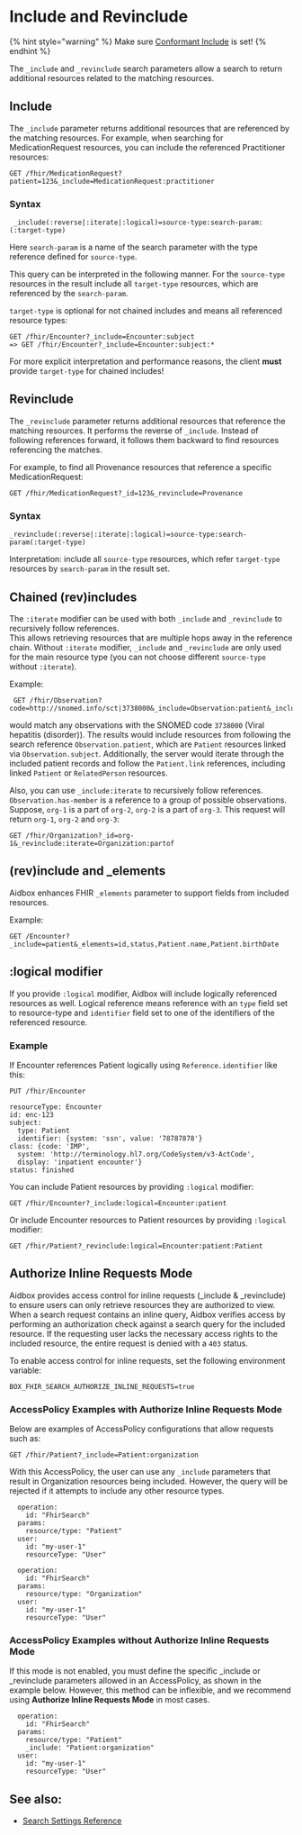 # Include and Revinclude

{% hint style="warning" %}
Make sure [Conformant Include](../../../reference/settings/fhir.md#fhir.search.include.conformant) is set!&#x20;
{% endhint %}

The `_include` and `_revinclude` search parameters allow a search to return additional resources related to the matching resources.

## Include

The `_include` parameter returns additional resources that are referenced by the matching resources. For example, when searching for MedicationRequest resources, you can include the referenced Practitioner resources:

```
GET /fhir/MedicationRequest?patient=123&_include=MedicationRequest:practitioner
```

### Syntax

```
 _include(:reverse|:iterate|:logical)=source-type:search-param:(:target-type)
```

Here `search-param` is a name of the search parameter with the type reference defined for `source-type`.

This query can be interpreted in the following manner. For the `source-type` resources in the result include all `target-type` resources, which are referenced by the `search-param`.

`target-type` is optional for not chained includes and means all referenced resource types:

```
GET /fhir/Encounter?_include=Encounter:subject 
=> GET /fhir/Encounter?_include=Encounter:subject:*
```

For more explicit interpretation and performance reasons, the client **must** provide `target-type` for chained includes!

## Revinclude

The `_revinclude` parameter returns additional resources that reference the matching resources. It performs the reverse of `_include`. Instead of following references forward, it follows them backward to find resources referencing the matches.

For example, to find all Provenance resources that reference a specific MedicationRequest:

```
GET /fhir/MedicationRequest?_id=123&_revinclude=Provenance
```

### Syntax

```
_revinclude(:reverse|:iterate|:logical)=source-type:search-param(:target-type)
```

Interpretation: include all `source-type` resources, which refer `target-type` resources by `search-param` in the result set.

## Chained (rev)includes

The `:iterate` modifier can be used with both `_include` and `_revinclude` to recursively follow references.\
This allows retrieving resources that are multiple hops away in the reference chain. Without `:iterate` modifier, `_include` and `_revinclude` are only used for the main resource type (you can not choose different `source-type` without `:iterate`).

Example:

```
 GET /fhir/Observation?code=http://snomed.info/sct|3738000&_include=Observation:patient&_include:iterate=Patient:link
```

would match any observations with the SNOMED code `3738000` (Viral hepatitis (disorder)). The results would include resources from following the search reference `Observation.patient`, which are `Patient` resources linked via `Observation.subject`. Additionally, the server would iterate through the included patient records and follow the `Patient.link` references, including linked `Patient` or `RelatedPerson` resources.

Also, you can use `_include:iterate` to recursively follow references. `Observation.has-member` is a reference to a group of possible observations. Suppose, `org-1` is a part of `org-2`, `org-2` is a part of `org-3`. This request will return `org-1`, `org-2` and `org-3`:

```
GET /fhir/Organization?_id=org-1&_revinclude:iterate=Organization:partof
```

## (rev)include and \_elements

Aidbox enhances FHIR `_elements` parameter to support fields from included resources.

Example:

```
GET /Encounter?_include=patient&_elements=id,status,Patient.name,Patient.birthDate
```

## :logical modifier

If you provide `:logical` modifier, Aidbox will include logically referenced resources as well. Logical reference means reference with an  `type` field set to resource-type and `identifier` field set to one of the identifiers of the referenced resource.

### Example

If Encounter references Patient logically using `Reference.identifier` like this:

```
PUT /fhir/Encounter

resourceType: Encounter
id: enc-123
subject: 
  type: Patient
  identifier: {system: 'ssn', value: '78787878'}
class: {code: 'IMP', 
  system: 'http://terminology.hl7.org/CodeSystem/v3-ActCode', 
  display: 'inpatient encounter'}
status: finished
```

You can include Patient resources by providing `:logical` modifier:

```
GET /fhir/Encounter?_include:logical=Encounter:patient
```

Or include Encounter resources to Patient resources by providing `:logical` modifier:

```
GET /fhir/Patient?_revinclude:logical=Encounter:patient:Patient
```

## Authorize Inline Requests Mode

Aidbox provides access control for inline requests (\_include & \_revinclude) to ensure users can only retrieve resources they are authorized to view. When a search request contains an inline query, Aidbox verifies access by performing an authorization check against a search query for the included resource. If the requesting user lacks the necessary access rights to the included resource, the entire request is denied with a `403` status.

To enable access control for inline requests, set the following environment variable:

```
BOX_FHIR_SEARCH_AUTHORIZE_INLINE_REQUESTS=true
```

### AccessPolicy Examples with Authorize Inline Requests Mode

Below are examples of AccessPolicy configurations that allow requests such as:

```
GET /fhir/Patient?_include=Patient:organization
```

With this AccessPolicy, the user can use any `_include` parameters that result in Organization resources being included. However, the query will be rejected if it attempts to include any other resource types.

```
  operation:
    id: "FhirSearch"
  params:
    resource/type: "Patient"
  user:
    id: "my-user-1"
    resourceType: "User"

  operation:
    id: "FhirSearch"
  params:
    resource/type: "Organization"
  user:
    id: "my-user-1"
    resourceType: "User"
```

### AccessPolicy Examples without Authorize Inline Requests Mode

If this mode is not enabled, you must define the specific \_include or \_revinclude parameters allowed in an AccessPolicy, as shown in the example below. However, this method can be inflexible, and we recommend using **Authorize Inline Requests Mode** in most cases.

```
  operation:
    id: "FhirSearch"
  params:
    resource/type: "Patient"
    _include: "Patient:organization"
  user:
    id: "my-user-1"
    resourceType: "User"
```

## See also:

* [Search Settings Reference](../../../reference/settings/fhir.md#search)
